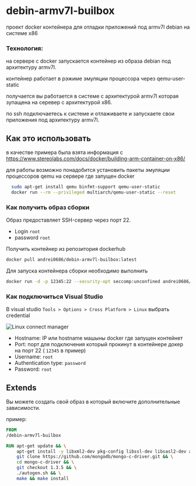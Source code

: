 # debin-armv7l-builbox
проект docker контейнера для отладки приложений под armv7l debian на системе x86

 ### Технология:
на сервере с docker запускается контейнер из образа debian под архитектуру armv7l.

контейнер работает в рэжиме эмуляции процессора через qemu-user-static

получается вы работается в системе с архитектурой armv7l которая зупащена на серевер с архитектурой x86.

по ssh подключаетесь к системе и отлаживаете и запускаете свои приложения под архитектуру armv7l.


## Как это использовать
в качестве примера была взята информация с https://www.stereolabs.com/docs/docker/building-arm-container-on-x86/

для работы возможно понадобится установить пакеты эмуляции процессоров qemu на сервере где запущен docker
```sh
  sudo apt-get install qemu binfmt-support qemu-user-static 
  docker run --rm --privileged multiarch/qemu-user-static --reset
```
 ### Как получить образ сборки

 Образ предоставляет SSH-сервер через порт 22.

* Login `root`
* password `root`

Получить контейнер из репозитория dockerhub
```sh
docker pull andrei0686/debin-armv7l-builbox:latest
 ```
 
 Для запуска контейнера сборки необходимо выполнить
 ```sh
 docker run -d -p 12345:22 --security-opt seccomp:unconfined andrei0686/debin-armv7l-builbox
 ```
 
 ### Как подключиться Visual Studio

В visual studio `Tools > Options > Cross Platform > Linux` выбрать credential

![Linux connect manager](https://msdnshared.blob.core.windows.net/media/2016/03/Connect-to-Linux-first-connection.png)

* Hostname: IP или hostname машыны docker где запущен контейнет   
* Port: порт для подключения который прокинут в контейнере докер на порт 22 ( `12345` в пример)
* Username: `root`
* Authentication type: `password`
* Password: `root`

## Extends

Вы можете создать свой образ в который включите дополнительные зависимости.

пример:

```Dockerfile
FROM 
/debin-armv7l-builbox

RUN apt-get update && \
    apt-get install -y libxml2-dev pkg-config libssl-dev libsasl2-dev automake autoconf libtool && \
    git clone https://github.com/mongodb/mongo-c-driver.git && \
    cd mongo-c-driver && \
    git checkout 1.3.5 && \
    ./autogen.sh && \
    make && make install
```
